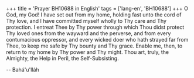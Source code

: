 +++
title = 'Prayer BH10688 in English'
tags = ['lang-en', 'BH10688']
+++
O God, my God!  I have set out from my home, holding fast unto the cord of Thy love, and I have committed myself wholly to Thy care and Thy protection.  I entreat Thee by Thy power through which Thou didst protect Thy loved ones from the wayward and the perverse, and from every contumacious oppressor, and every wicked doer who hath strayed far from Thee, to keep me safe by Thy bounty and Thy grace.  Enable me, then, to return to my home by Thy power and Thy might.  Thou art, truly, the Almighty, the Help in Peril, the Self-Subsisting.

-- Bahá'u'lláh
